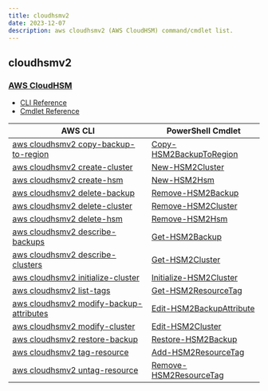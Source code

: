 ```yaml
---
title: cloudhsmv2
date: 2023-12-07
description: aws cloudhsmv2 (AWS CloudHSM) command/cmdlet list.
---
```


## cloudhsmv2

### [AWS CloudHSM](https://aws.amazon.com/cloudhsm/)

* [CLI Reference](https://awscli.amazonaws.com/v2/documentation/api/latest/reference/cloudhsmv2/index.html)
* [Cmdlet Reference](https://docs.aws.amazon.com/powershell/latest/reference/items/AWS_Cloud_HSM_V2_cmdlets.html)

|AWS CLI|PowerShell Cmdlet|
|----|----|
|[aws cloudhsmv2 copy-backup-to-region](https://awscli.amazonaws.com/v2/documentation/api/latest/reference/cloudhsmv2/copy-backup-to-region.html)|[Copy-HSM2BackupToRegion](https://docs.aws.amazon.com/powershell/latest/reference/items/Copy-HSM2BackupToRegion.html)|
|[aws cloudhsmv2 create-cluster](https://awscli.amazonaws.com/v2/documentation/api/latest/reference/cloudhsmv2/create-cluster.html)|[New-HSM2Cluster](https://docs.aws.amazon.com/powershell/latest/reference/items/New-HSM2Cluster.html)|
|[aws cloudhsmv2 create-hsm](https://awscli.amazonaws.com/v2/documentation/api/latest/reference/cloudhsmv2/create-hsm.html)|[New-HSM2Hsm](https://docs.aws.amazon.com/powershell/latest/reference/items/New-HSM2Hsm.html)|
|[aws cloudhsmv2 delete-backup](https://awscli.amazonaws.com/v2/documentation/api/latest/reference/cloudhsmv2/delete-backup.html)|[Remove-HSM2Backup](https://docs.aws.amazon.com/powershell/latest/reference/items/Remove-HSM2Backup.html)|
|[aws cloudhsmv2 delete-cluster](https://awscli.amazonaws.com/v2/documentation/api/latest/reference/cloudhsmv2/delete-cluster.html)|[Remove-HSM2Cluster](https://docs.aws.amazon.com/powershell/latest/reference/items/Remove-HSM2Cluster.html)|
|[aws cloudhsmv2 delete-hsm](https://awscli.amazonaws.com/v2/documentation/api/latest/reference/cloudhsmv2/delete-hsm.html)|[Remove-HSM2Hsm](https://docs.aws.amazon.com/powershell/latest/reference/items/Remove-HSM2Hsm.html)|
|[aws cloudhsmv2 describe-backups](https://awscli.amazonaws.com/v2/documentation/api/latest/reference/cloudhsmv2/describe-backups.html)|[Get-HSM2Backup](https://docs.aws.amazon.com/powershell/latest/reference/items/Get-HSM2Backup.html)|
|[aws cloudhsmv2 describe-clusters](https://awscli.amazonaws.com/v2/documentation/api/latest/reference/cloudhsmv2/describe-clusters.html)|[Get-HSM2Cluster](https://docs.aws.amazon.com/powershell/latest/reference/items/Get-HSM2Cluster.html)|
|[aws cloudhsmv2 initialize-cluster](https://awscli.amazonaws.com/v2/documentation/api/latest/reference/cloudhsmv2/initialize-cluster.html)|[Initialize-HSM2Cluster](https://docs.aws.amazon.com/powershell/latest/reference/items/Initialize-HSM2Cluster.html)|
|[aws cloudhsmv2 list-tags](https://awscli.amazonaws.com/v2/documentation/api/latest/reference/cloudhsmv2/list-tags.html)|[Get-HSM2ResourceTag](https://docs.aws.amazon.com/powershell/latest/reference/items/Get-HSM2ResourceTag.html)|
|[aws cloudhsmv2 modify-backup-attributes](https://awscli.amazonaws.com/v2/documentation/api/latest/reference/cloudhsmv2/modify-backup-attributes.html)|[Edit-HSM2BackupAttribute](https://docs.aws.amazon.com/powershell/latest/reference/items/Edit-HSM2BackupAttribute.html)|
|[aws cloudhsmv2 modify-cluster](https://awscli.amazonaws.com/v2/documentation/api/latest/reference/cloudhsmv2/modify-cluster.html)|[Edit-HSM2Cluster](https://docs.aws.amazon.com/powershell/latest/reference/items/Edit-HSM2Cluster.html)|
|[aws cloudhsmv2 restore-backup](https://awscli.amazonaws.com/v2/documentation/api/latest/reference/cloudhsmv2/restore-backup.html)|[Restore-HSM2Backup](https://docs.aws.amazon.com/powershell/latest/reference/items/Restore-HSM2Backup.html)|
|[aws cloudhsmv2 tag-resource](https://awscli.amazonaws.com/v2/documentation/api/latest/reference/cloudhsmv2/tag-resource.html)|[Add-HSM2ResourceTag](https://docs.aws.amazon.com/powershell/latest/reference/items/Add-HSM2ResourceTag.html)|
|[aws cloudhsmv2 untag-resource](https://awscli.amazonaws.com/v2/documentation/api/latest/reference/cloudhsmv2/untag-resource.html)|[Remove-HSM2ResourceTag](https://docs.aws.amazon.com/powershell/latest/reference/items/Remove-HSM2ResourceTag.html)|

